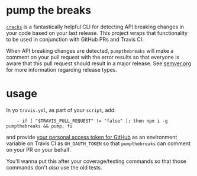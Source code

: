 # pump the breaks

[`cracks`](https://github.com/semantic-release/cracks) is a fantastically helpful CLI for detecting API breaking changes in your code based on your last release.  This project wraps that functionality to be used in conjunction with GitHub PRs and Travis CI.

When API breaking changes are detected, `pumpthebreaks` will make a comment on your pull request with the error results so that everyone is aware that this pull request should result in a major release.  See [semver.org](https://semver.org) for more information regarding release types.

# usage

In yo `travis.yml`, as part of your `script`, add:

```
	- if [ "$TRAVIS_PULL_REQUEST" != "false" ]; then npm i -g pumpthebreaks && pump; fi
```

and provide [your personal access token for GitHub](https://help.github.com/articles/creating-an-access-token-for-command-line-use/) as an environment variable on Travis CI as `GH_OAUTH_TOKEN` so that `pumpthebreaks` can comment on your PR on your behalf.

You'll wanna put this after your coverage/testing commands so that those
commands don't _also_ use the old tests.
